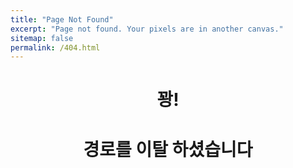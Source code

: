```yaml
---
title: "Page Not Found"
excerpt: "Page not found. Your pixels are in another canvas."
sitemap: false
permalink: /404.html
---
```


# <center>꽝!</center>
# <center>경로를 이탈 하셨습니다</center> 